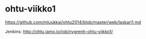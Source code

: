 ohtu-viikko1
============
https://github.com/mluukkai/ohtu2014/blob/master/web/laskari1.md

Jenkins: http://ohtu.jamo.io/job/nygrenh-ohtu-viikko1/
